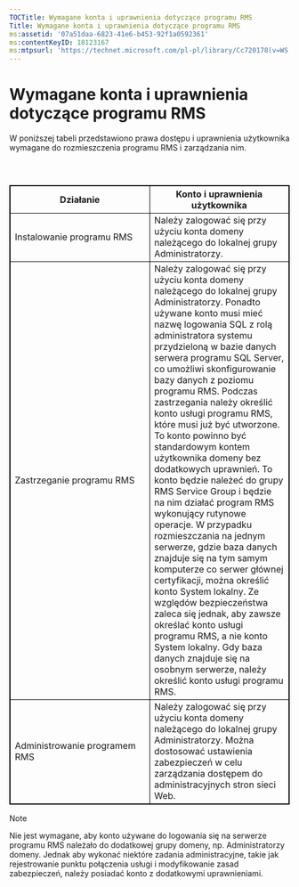 ```yaml
---
TOCTitle: Wymagane konta i uprawnienia dotyczące programu RMS
Title: Wymagane konta i uprawnienia dotyczące programu RMS
ms:assetid: '07a51daa-6823-41e6-b453-92f1a0592361'
ms:contentKeyID: 18123167
ms:mtpsurl: 'https://technet.microsoft.com/pl-pl/library/Cc720178(v=WS.10)'
---
```


Wymagane konta i uprawnienia dotyczące programu RMS
===================================================

W poniższej tabeli przedstawiono prawa dostępu i uprawnienia użytkownika wymagane do rozmieszczenia programu RMS i zarządzania nim.

###  

 
<table style="border:1px solid black;">
<colgroup>
<col width="50%" />
<col width="50%" />
</colgroup>
<thead>
<tr class="header">
<th style="border:1px solid black;" >Działanie</th>
<th style="border:1px solid black;" >Konto i uprawnienia użytkownika</th>
</tr>
</thead>
<tbody>
<tr class="odd">
<td style="border:1px solid black;">Instalowanie programu RMS</td>
<td style="border:1px solid black;">Należy zalogować się przy użyciu konta domeny należącego do lokalnej grupy Administratorzy.</td>
</tr>
<tr class="even">
<td style="border:1px solid black;">Zastrzeganie programu RMS</td>
<td style="border:1px solid black;">Należy zalogować się przy użyciu konta domeny należącego do lokalnej grupy Administratorzy. Ponadto używane konto musi mieć nazwę logowania SQL z rolą administratora systemu przydzieloną w bazie danych serwera programu SQL Server, co umożliwi skonfigurowanie bazy danych z poziomu programu RMS.
Podczas zastrzegania należy określić konto usługi programu RMS, które musi już być utworzone. To konto powinno być standardowym kontem użytkownika domeny bez dodatkowych uprawnień. To konto będzie należeć do grupy RMS Service Group i będzie na nim działać program RMS wykonujący rutynowe operacje.
W przypadku rozmieszczania na jednym serwerze, gdzie baza danych znajduje się na tym samym komputerze co serwer głównej certyfikacji, można określić konto System lokalny. Ze względów bezpieczeństwa zaleca się jednak, aby zawsze określać konto usługi programu RMS, a nie konto System lokalny. Gdy baza danych znajduje się na osobnym serwerze, należy określić konto usługi programu RMS.</td>
</tr>
<tr class="odd">
<td style="border:1px solid black;">Administrowanie programem RMS</td>
<td style="border:1px solid black;">Należy zalogować się przy użyciu konta domeny należącego do lokalnej grupy Administratorzy. Można dostosować ustawienia zabezpieczeń w celu zarządzania dostępem do administracyjnych stron sieci Web.</td>
</tr>
</tbody>
</table>
  
> [!note]  
> Nie jest wymagane, aby konto używane do logowania się na serwerze programu RMS należało do dodatkowej grupy domeny, np. Administratorzy domeny. Jednak aby wykonać niektóre zadania administracyjne, takie jak rejestrowanie punktu połączenia usługi i modyfikowanie zasad zabezpieczeń, należy posiadać konto z dodatkowymi uprawnieniami. 
